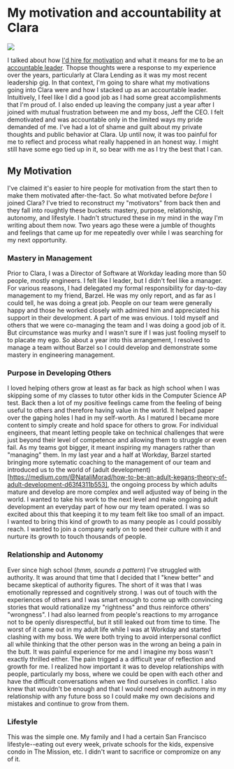 # My motivation and accountability at Clara

![][lead-image-jpg]

I talked about how [I'd hire for motivation]() and what it means for me to be an [accountable leader](). Thopse thoughts were a response to my experience over the years, particularly at Clara Lending as it was my most recent leadership gig. In that context, I'm going to share what my motivations going into Clara were and how I stacked up as an accountable leader. Intuitively, I feel like I did a good job as I had some great accomplishments that I'm proud of. I also ended up leaving the company just a year after I joined with mutual frustration between me and my boss, Jeff the CEO. I felt demotivated and was accountable only in the limited ways my pride demanded of me. I've had a lot of shame and guilt about my private thoughts and public behavior at Clara. Up until now, it was too painful for me to reflect and process what really happened in an honest way. I might still have some ego tied up in it, so bear with me as I try the best that I can.

## My Motivation

I've claimed it's easier to hire people for motivation from the start then to make them motivated after-the-fact. So what motivated before _before_ I joined Clara? I've tried to reconstruct my "motivators" from back then and they fall into roughtly these buckets: mastery, purpose, relationship, autonomy, and lifestyle. I hadn't structured these in my mind in the way I'm writing about them now. Two years ago these were a jumble of thoughts and feelings that came up for me repeatedly over while I was searching for my next opportunity.

### Mastery in Management
Prior to Clara, I was a Director of Software at Workday leading more than 50 people, mostly engineers. I felt like I leader, but I didn't feel like a manager. For various reasons, I had delegated my formal responsibility for day-to-day management to my friend, Barzel. He was my only report, and as far as I could tell, he was doing a great job. People on our team were generally happy and those he worked closely with admired him and appreciated his support in their development. A part of me was envious. I told myself and others that we were co-managing the team and I was doing a good job of it. But circumstance was murky and I wasn't sure if I was just fooling myself to to placate my ego. So about a year into this arrangement, I resolved to manage a team without Barzel so I could develop and demonstrate some mastery in engineering management.

### Purpose in Developing Others
I loved helping others grow at least as far back as high school when I was skipping some of my classes to tutor other kids in the Computer Science AP test. Back then a lot of my positive feelings came from the feeling of being useful to others and therefore having value in the world. It helped paper over the gaping holes I had in my self-worth. As I matured I became more content to simply create and hold space for others to grow. For individual engineers, that meant letting people take on technical challenges that were just beyond their level of competence and allowing them to struggle or even fail. As my teams got bigger, it meant inspiring my managers rather than "managing" them. In my last year and a half at Workday, Barzel started bringing more sytematic coaching to the management of our team and introduced us to the world of (adult development)[https://medium.com/@NataliMorad/how-to-be-an-adult-kegans-theory-of-adult-development-d63f4311b553], the ongoing process by which adults mature and develop are more complex and well adjusted way of being in the world. I wanted to take his work to the next level and make ongoing adult development an everyday part of how our my team operated. I was so excited about this that keeping it to my team felt like too small of an impact. I wanted to bring this kind of growth to as many people as I could possibly reach. I wanted to join a company early on to seed their culture with it and nurture its growth to touch thousands of people.

### Relationship and Autonomy
Ever since high school (_hmm, sounds a pattern_) I've struggled with authority. It was around that time that I decided that I "knew better" and became skeptical of authority figures. The short of it was that I was emotionally repressed and cognitively strong. I was out of touch with the experiences of others and I was smart enough to come up with convincing stories that would rationalize my "rightness" and thus reinforce others' "wrongness". I had also learned from people's reactions to my arrogance not to be openly disrespectful, but it still leaked out from time to time. The worst of it came out in my adult life while I was at Workday and started clashing with my boss. We were both trying to avoid interpersonal conflict all while thinking that the other person was in the wrong an being a pain in the butt. It was painful experience for me and I imagine my boss wasn't exactly thrilled either. The pain trigged a a difficult year of reflection and growth for me. I realized how important it was to develop relationships with people, particularly my boss, where we could be open with each other and have the difficult conversations when we find ourselves in conflict. I also knew that wouldn't be enough and that I would need enough autnomy in my relationship with any future boss so I could make my own decisions and mistakes and continue to grow from them. 

### Lifestyle
This was the simple one. My family and I had a certain San Francisco lifestyle--eating out every week, private schools for the kids, expensive condo in The Mission, etc. I didn't want to sacrifice or compromize on any of it. 





[lead-image-jpg]: https://foo.png
